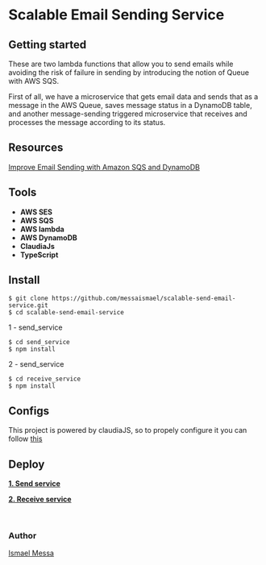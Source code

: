 # Scalable Email Sending Service

## Getting started

These are two lambda functions that allow you to send emails while avoiding the risk of failure in sending by introducing the notion of Queue with AWS SQS.

First of all, we have a microservice that gets email data and sends that as a message in the AWS Queue, saves message status in a DynamoDB table, and another message-sending triggered microservice that receives and processes the message according to its status.

## Resources

[Improve Email Sending with Amazon SQS and DynamoDB](https://medium.com@messaismael/improve-email-sending-with-amazon-sqs-4bca9b9572b1)

## Tools

- **AWS SES**
- **AWS SQS**
- **AWS lambda**
- **AWS DynamoDB**
- **ClaudiaJs**
- **TypeScript**

## Install

    $ git clone https://github.com/messaismael/scalable-send-email-service.git
    $ cd scalable-send-email-service

1 - send_service

    $ cd send_service
    $ npm install

2 - send_service

    $ cd receive_service
    $ npm install

## Configs

This project is powered by claudiaJS, so to propely configure it you can follow [this](https://claudiajs.com/tutorials/installing.html)

## Deploy

**[1. Send service](/send_service/README.md)**

**[2. Receive service](/receive_service/README.md)**

<br>

### Author

[Ismael Messa](https://github.com/messaismael)
